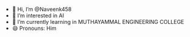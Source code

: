 - 👋 Hi, I’m @Naveenk458
- 👀 I’m interested in AI
- 🌱 I’m currently learning in MUTHAYAMMAL ENGINEERING COLLEGE
- 😄 Pronouns: Him
  

<!---
Naveenk458/Naveenk458 is a ✨ special ✨ repository because its `README.md` (this file) appears on your GitHub profile.
You can click the Preview link to take a look at your changes.
--->
